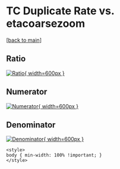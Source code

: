# TC Duplicate Rate vs. etacoarsezoom

[[back to main](./)]



## Ratio

[![Ratio](../mtv/var/TC_duplrate_etacoarsezoom.png){ width=600px }](../mtv/var/TC_duplrate_etacoarsezoom.pdf)

## Numerator

[![Numerator](../mtv/num/TC_duplrate_etacoarsezoom_num.png){ width=600px }](../mtv/num/TC_duplrate_etacoarsezoom_num.pdf)

## Denominator

[![Denominator](../mtv/den/TC_duplrate_etacoarsezoom_den.png){ width=600px }](../mtv/den/TC_duplrate_etacoarsezoom_den.pdf)


``` {=html}
<style>
body { min-width: 100% !important; }
</style>
```
